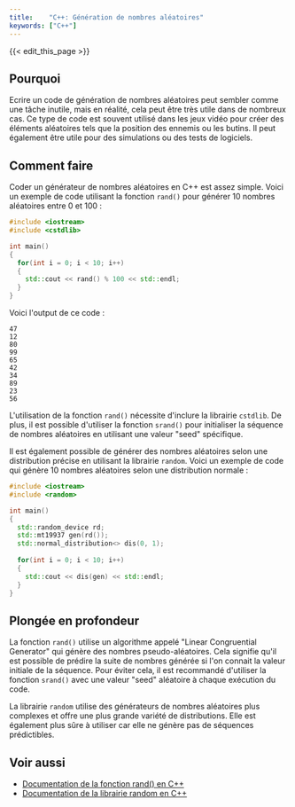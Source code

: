 ```yaml
---
title:    "C++: Génération de nombres aléatoires"
keywords: ["C++"]
---
```


{{< edit_this_page >}}

## Pourquoi

Ecrire un code de génération de nombres aléatoires peut sembler comme une tâche inutile, mais en réalité, cela peut être très utile dans de nombreux cas. Ce type de code est souvent utilisé dans les jeux vidéo pour créer des éléments aléatoires tels que la position des ennemis ou les butins. Il peut également être utile pour des simulations ou des tests de logiciels.

## Comment faire

Coder un générateur de nombres aléatoires en C++ est assez simple. Voici un exemple de code utilisant la fonction `rand()` pour générer 10 nombres aléatoires entre 0 et 100 :

```C++
#include <iostream>
#include <cstdlib>

int main()
{
  for(int i = 0; i < 10; i++)
  {
    std::cout << rand() % 100 << std::endl;
  }
}
```

Voici l'output de ce code :

```
47
12
80
99
65
42
34
89
23
56
```

L'utilisation de la fonction `rand()` nécessite d'inclure la librairie `cstdlib`. De plus, il est possible d'utiliser la fonction `srand()` pour initialiser la séquence de nombres aléatoires en utilisant une valeur "seed" spécifique.

Il est également possible de générer des nombres aléatoires selon une distribution précise en utilisant la librairie `random`. Voici un exemple de code qui génère 10 nombres aléatoires selon une distribution normale :

```C++
#include <iostream>
#include <random>

int main()
{
  std::random_device rd;
  std::mt19937 gen(rd());
  std::normal_distribution<> dis(0, 1);
  
  for(int i = 0; i < 10; i++)
  {
    std::cout << dis(gen) << std::endl;
  }
}
```

## Plongée en profondeur

La fonction `rand()` utilise un algorithme appelé "Linear Congruential Generator" qui génère des nombres pseudo-aléatoires. Cela signifie qu'il est possible de prédire la suite de nombres générée si l'on connait la valeur initiale de la séquence. Pour éviter cela, il est recommandé d'utiliser la fonction `srand()` avec une valeur "seed" aléatoire à chaque exécution du code.

La librairie `random` utilise des générateurs de nombres aléatoires plus complexes et offre une plus grande variété de distributions. Elle est également plus sûre à utiliser car elle ne génère pas de séquences prédictibles.

## Voir aussi

- [Documentation de la fonction rand() en C++](https://fr.cppreference.com/w/cpp/numeric/random/rand)
- [Documentation de la librairie random en C++](https://fr.cppreference.com/w/cpp/numeric/random)